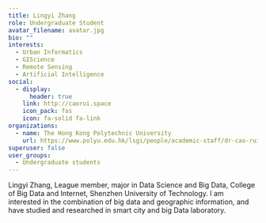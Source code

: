 ```yaml
---
title: Lingyi Zhang
role: Undergraduate Student
avatar_filename: avatar.jpg
bio: ""
interests:
  - Urban Informatics
  - GIScience
  - Remote Sensing
  - Artificial Intelligence
social:
  - display:
      header: true
    link: http://caorui.space
    icon_pack: fas
    icon: fa-solid fa-link
organizations:
  - name: The Hong Kong Polytechnic University
    url: https://www.polyu.edu.hk/lsgi/people/academic-staff/dr-cao-rui/
superuser: false
user_groups:
  - Undergraduate students
---
```

Lingyi Zhang, League member, major in Data Science and Big Data, College of Big Data and Internet, Shenzhen University of Technology. I am interested in the combination of big data and geographic information, and have studied and researched in smart city and big Data laboratory.
